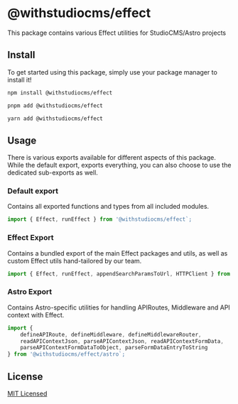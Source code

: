 # @withstudiocms/effect

This package contains various Effect utilities for StudioCMS/Astro projects

## Install

To get started using this package, simply use your package manager to install it!

```sh
npm install @withstudiocms/effect
```

```sh
pnpm add @withstudiocms/effect
```

```sh
yarn add @withstudiocms/effect
```

## Usage

There is various exports available for different aspects of this package. While the default export, exports everything, you can also choose to use the dedicated sub-exports as well.

### Default export

Contains all exported functions and types from all included modules.

```ts
import { Effect, runEffect } from '@withstudiocms/effect`;
```

### Effect Export

Contains a bundled export of the main Effect packages and utils, as well as custom Effect utils hand-tailored by our team.

```ts
import { Effect, runEffect, appendSearchParamsToUrl, HTTPClient } from '@withstudiocms/effect/effect`;
```

### Astro Export

Contains Astro-specific utilities for handling APIRoutes, Middleware and API context with Effect.

```ts
import { 
    defineAPIRoute, defineMiddleware, defineMiddlewareRouter,
    readAPIContextJson, parseAPIContextJson, readAPIContextFormData,
    parseAPIContextFormDataToObject, parseFormDataEntryToString
} from '@withstudiocms/effect/astro`;
```

## License

[MIT Licensed](./LICENSE)